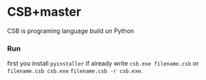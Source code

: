 # CSB+master   
CSB is programing language build un Python   
### Run   
first you install `pyinstaller` if already write `csb.exe filename.csb` or `filename.csb csb.exe` `filename.csb -r csb.exe`.  

